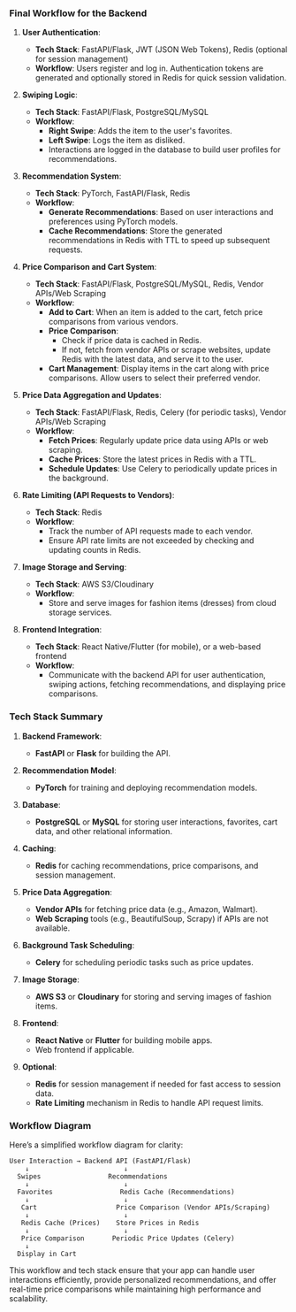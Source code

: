 ### **Final Workflow for the Backend**

1. **User Authentication**:
   - **Tech Stack**: FastAPI/Flask, JWT (JSON Web Tokens), Redis (optional for session management)
   - **Workflow**: Users register and log in. Authentication tokens are generated and optionally stored in Redis for quick session validation.

2. **Swiping Logic**:
   - **Tech Stack**: FastAPI/Flask, PostgreSQL/MySQL
   - **Workflow**:
     - **Right Swipe**: Adds the item to the user's favorites.
     - **Left Swipe**: Logs the item as disliked.
     - Interactions are logged in the database to build user profiles for recommendations.

3. **Recommendation System**:
   - **Tech Stack**: PyTorch, FastAPI/Flask, Redis
   - **Workflow**:
     - **Generate Recommendations**: Based on user interactions and preferences using PyTorch models.
     - **Cache Recommendations**: Store the generated recommendations in Redis with TTL to speed up subsequent requests.

4. **Price Comparison and Cart System**:
   - **Tech Stack**: FastAPI/Flask, PostgreSQL/MySQL, Redis, Vendor APIs/Web Scraping
   - **Workflow**:
     - **Add to Cart**: When an item is added to the cart, fetch price comparisons from various vendors.
     - **Price Comparison**:
       - Check if price data is cached in Redis.
       - If not, fetch from vendor APIs or scrape websites, update Redis with the latest data, and serve it to the user.
     - **Cart Management**: Display items in the cart along with price comparisons. Allow users to select their preferred vendor.

5. **Price Data Aggregation and Updates**:
   - **Tech Stack**: FastAPI/Flask, Redis, Celery (for periodic tasks), Vendor APIs/Web Scraping
   - **Workflow**:
     - **Fetch Prices**: Regularly update price data using APIs or web scraping.
     - **Cache Prices**: Store the latest prices in Redis with a TTL.
     - **Schedule Updates**: Use Celery to periodically update prices in the background.

6. **Rate Limiting (API Requests to Vendors)**:
   - **Tech Stack**: Redis
   - **Workflow**:
     - Track the number of API requests made to each vendor.
     - Ensure API rate limits are not exceeded by checking and updating counts in Redis.

7. **Image Storage and Serving**:
   - **Tech Stack**: AWS S3/Cloudinary
   - **Workflow**:
     - Store and serve images for fashion items (dresses) from cloud storage services.

8. **Frontend Integration**:
   - **Tech Stack**: React Native/Flutter (for mobile), or a web-based frontend
   - **Workflow**:
     - Communicate with the backend API for user authentication, swiping actions, fetching recommendations, and displaying price comparisons.

### **Tech Stack Summary**

1. **Backend Framework**:
   - **FastAPI** or **Flask** for building the API.

2. **Recommendation Model**:
   - **PyTorch** for training and deploying recommendation models.

3. **Database**:
   - **PostgreSQL** or **MySQL** for storing user interactions, favorites, cart data, and other relational information.

4. **Caching**:
   - **Redis** for caching recommendations, price comparisons, and session management.

5. **Price Data Aggregation**:
   - **Vendor APIs** for fetching price data (e.g., Amazon, Walmart).
   - **Web Scraping** tools (e.g., BeautifulSoup, Scrapy) if APIs are not available.

6. **Background Task Scheduling**:
   - **Celery** for scheduling periodic tasks such as price updates.

7. **Image Storage**:
   - **AWS S3** or **Cloudinary** for storing and serving images of fashion items.

8. **Frontend**:
   - **React Native** or **Flutter** for building mobile apps.
   - Web frontend if applicable.

9. **Optional**:
   - **Redis** for session management if needed for fast access to session data.
   - **Rate Limiting** mechanism in Redis to handle API request limits.

### **Workflow Diagram**
Here’s a simplified workflow diagram for clarity:

```
User Interaction → Backend API (FastAPI/Flask)
    ↓                        ↓
  Swipes                 Recommendations
    ↓                        ↓
  Favorites                 Redis Cache (Recommendations)
    ↓                        ↓
   Cart                    Price Comparison (Vendor APIs/Scraping)
    ↓                        ↓
   Redis Cache (Prices)    Store Prices in Redis
    ↓                        ↓
   Price Comparison       Periodic Price Updates (Celery)
    ↓
  Display in Cart
```

This workflow and tech stack ensure that your app can handle user interactions efficiently, provide personalized recommendations, and offer real-time price comparisons while maintaining high performance and scalability.
